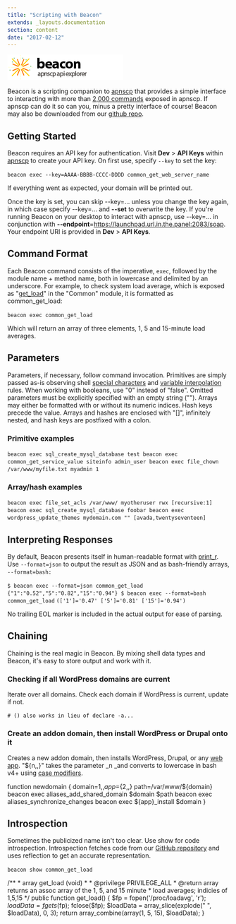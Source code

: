 ```yaml
---
title: "Scripting with Beacon"
extends: _layouts.documentation
section: content
date: "2017-02-12"
---
```


![](images/beacon.png)

Beacon is a scripting companion to [apnscp](/docs/control-panel/logging-into-the-control-panel/) that provides a simple interface to interacting with more than [2,000 commands](http://api.apiscp.com/docs/) exposed in apnscp. If apnscp can do it so can you, minus a pretty interface of course! Beacon may also be downloaded from our [github repo](https://github.com/apisnetworks/beacon).

## Getting Started

Beacon requires an API key for authentication. Visit **Dev** > **API Keys** within [apnscp](/docs/control-panel/logging-into-the-control-panel/) to create your API key. On first use, specify `--key` to set the key:

`beacon exec --key=AAAA-BBBB-CCCC-DDDD common_get_web_server_name`

If everything went as expected, your domain will be printed out.

Once the key is set, you can skip --key=... unless you change the key again, in which case specify --key=... and **\--set** to overwrite the key. If you're running Beacon on your desktop to interact with apnscp, use --key=... in conjunction with **\--endpoint**\=https://launchpad.url.in.the.panel:2083/soap. Your endpoint URI is provided in **Dev** > **API Keys**.

## Command Format

Each Beacon command consists of the imperative, `exec`, followed by the module name + method name, both in lowercase and delimited by an underscore. For example, to check system load average, which is exposed as "[get\_load](https://github.com/apisnetworks/apnscp-modules/blob/master/modules/common.php)" in the "Common" module, it is formatted as common\_get\_load:

`beacon exec common_get_load`

Which will return an array of three elements, 1, 5 and 15-minute load averages.

## Parameters

Parameters, if necessary, follow command invocation. Primitives are simply passed as-is observing shell [special characters](http://tldp.org/LDP/abs/html/special-chars.html) and [variable interpolation](http://tldp.org/LDP/abs/html/parameter-substitution.html) rules. When working with booleans, use "0" instead of "false". Omitted parameters must be explicitly specified with an empty string (""). Arrays may either be formatted with or without its numeric indices. Hash keys precede the value. Arrays and hashes are enclosed with "\[\]", infinitely nested, and hash keys are postfixed with a colon.

### Primitive examples

`beacon exec sql_create_mysql_database test beacon exec common_get_service_value siteinfo admin_user beacon exec file_chown /var/www/myfile.txt myadmin 1`

### Array/hash examples

`beacon exec file_set_acls /var/www/ myotheruser rwx [recursive:1] beacon exec sql_create_mysql_database foobar beacon exec wordpress_update_themes mydomain.com "" [avada,twentyseventeen]`

## Interpreting Responses

By default, Beacon presents itself in human-readable format with [print\_r](http://php.net/print_r). Use `--format=json` to output the result as JSON and as bash-friendly arrays, `--format=bash:`

`$ beacon exec --format=json common_get_load` `{"1":"0.52","5":"0.82","15":"0.94"} $ beacon exec --format=bash common_get_load` `(['1']='0.47' ['5']='0.81' ['15']='0.94')`

No trailing EOL marker is included in the actual output for ease of parsing.

## Chaining

Chaining is the real magic in Beacon. By mixing shell data types and Beacon, it's easy to store output and work with it.

### Checking if all WordPress domains are current

Iterate over all domains. Check each domain if WordPress is current, update if not.

```
# () also works in lieu of declare -a...
```

### Create an addon domain, then install WordPress or Drupal onto it

Creates a new addon domain, then installs WordPress, Drupal, or any [web app](/docs/control-panel/detecting-a-web-application/). "${n,,}" takes the parameter _n _and converts to lowercase in bash v4+ using [case modifiers](http://tldp.org/LDP/abs/html/parameter-substitution.html#PARAMSUBREF).

function newdomain {
    domain=${1,,}
    app=${2,,}
    path=/var/www/${domain}
    beacon exec aliases\_add\_shared\_domain $domain $path
    beacon exec aliases\_synchronize\_changes
    beacon exec ${app}\_install $domain 
}

## Introspection

Sometimes the publicized name isn't too clear. Use show for code introspection. Introspection fetches code from our [GitHub repository](https://github.com/apisnetworks/apnscp-modules/tree/master/modules) and uses reflection to get an accurate representation.

`beacon show common_get_load`

/\*\*
 \* array get\_load (void)
 \*
 \* @privilege PRIVILEGE\_ALL
 \* @return array returns an assoc array of the 1, 5, and 15 minute
 \* load averages; indicies of 1,5,15
 \*/
public function get\_load()
{
        $fp = fopen('/proc/loadavg', 'r');
        $loadData = fgets($fp);
        fclose($fp);
        $loadData = array\_slice(explode(" ", $loadData), 0, 3);
        return array\_combine(array(1, 5, 15), $loadData);
}
